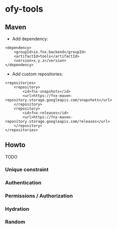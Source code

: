 # ofy-tools

## Maven

 - Add dependency:
```
<dependency>
    <groupId>io.fnx.backend</groupId>
    <artifactId>tools</artifactId>
    <version>x.y.z</version>
</dependency>
```
 - Add custom repositories:

```
<repositories>
    <repository>
        <id>fnx-snapshots</id>
        <url>https://fnx-maven-repository.storage.googleapis.com/snapshots</url>
    </repository>
    <repository>
        <id>fnx-releases</id>
        <url>https://fnx-maven-repository.storage.googleapis.com/releases</url>
    </repository>
</repositories>
```

## Howto

TODO

### Unique constraint

### Authentication

### Permissions / Authorization

### Hydration

### Random

